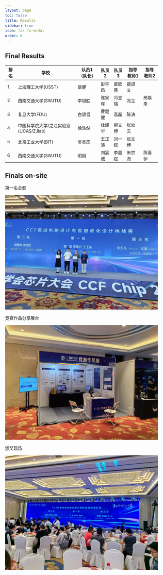 ```yaml
---
layout: page
toc: false
title: Results
sidebar: true
icon: fas fa-medal
order: 6
---
```

## Final Results

| 排名 | 学校                                  | 队员1（队长） | 队员2  | 队员3  | 指导教师1 | 指导教师2 |
| ---- | ------------------------------------- | ------------- | ------ | ------ | --------- | --------- |
| 1    | 上海理工大学(USST)                    | 章健          | 彭宇昂 | 裘欣芸 | 裴颂文    |           |
| 2    | 西南交通大学(SWJTU)                   | 李旭胜        | 陈家晖 | 冯昱瑞 | 冯立      | 邢焕来    |
| 3    | 复旦大学(FDU)                         | 白碧哲        | 曹健健 | 高磊   | 陈涛      |           |
| 4    | 中国科学院大学/之江实验室(UCAS/ZJlab) | 徐浩然        | 杜建华 | 柳文博 | 张汝云    |           |
| 5    | 北京工业大学(BIT)                     | 吴灵杰        | 王正涛 | 刘一祺 | 张文博    |           |
| 6    | 西南交通大学(SWJTU)                   | 明刚          | 刘宸诚 | 李嘉煜 | 朱宗海    | 陈香伊    |


## Finals on-site

第一名合影

<img src="../media/champion.jpg" alt="Champion" width="600" />

竞赛作品分享展台

<img src="../media/booth.jpg" alt="Champion" width="600" />

颁奖现场

<img src="../media/finals-onsite.jpg" alt="Champion" width="600" />


